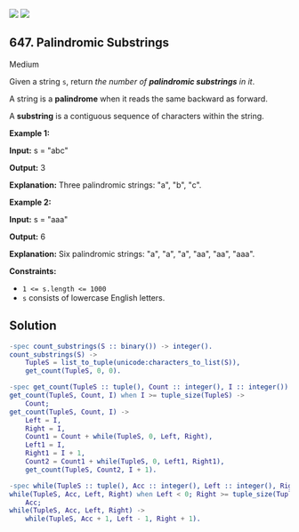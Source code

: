 [![](https://img.shields.io/github/stars/javadev/LeetCode-in-All?label=Stars&style=flat-square)](https://github.com/javadev/LeetCode-in-All)
[![](https://img.shields.io/github/forks/javadev/LeetCode-in-All?label=Fork%20me%20on%20GitHub%20&style=flat-square)](https://github.com/javadev/LeetCode-in-All/fork)

## 647\. Palindromic Substrings

Medium

Given a string `s`, return _the number of **palindromic substrings** in it_.

A string is a **palindrome** when it reads the same backward as forward.

A **substring** is a contiguous sequence of characters within the string.

**Example 1:**

**Input:** s = "abc"

**Output:** 3

**Explanation:** Three palindromic strings: "a", "b", "c".

**Example 2:**

**Input:** s = "aaa"

**Output:** 6

**Explanation:** Six palindromic strings: "a", "a", "a", "aa", "aa", "aaa".

**Constraints:**

*   `1 <= s.length <= 1000`
*   `s` consists of lowercase English letters.

## Solution

```erlang
-spec count_substrings(S :: binary()) -> integer().
count_substrings(S) ->
    TupleS = list_to_tuple(unicode:characters_to_list(S)),
    get_count(TupleS, 0, 0).

-spec get_count(TupleS :: tuple(), Count :: integer(), I :: integer()) -> integer().
get_count(TupleS, Count, I) when I >= tuple_size(TupleS) ->
    Count;
get_count(TupleS, Count, I) ->
    Left = I,
    Right = I,
    Count1 = Count + while(TupleS, 0, Left, Right),
    Left1 = I,
    Right1 = I + 1,
    Count2 = Count1 + while(TupleS, 0, Left1, Right1),
    get_count(TupleS, Count2, I + 1).

-spec while(TupleS :: tuple(), Acc :: integer(), Left :: integer(), Right :: integer()) -> integer().
while(TupleS, Acc, Left, Right) when Left < 0; Right >= tuple_size(TupleS); element(Left + 1, TupleS) /= element(Right + 1, TupleS) ->
    Acc;
while(TupleS, Acc, Left, Right) ->
    while(TupleS, Acc + 1, Left - 1, Right + 1).
```
